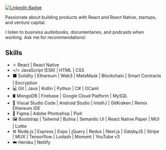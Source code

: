 <!-- ![Profile views](https://gpvc.arturio.dev/wenxchn)   -->
[![LinkedIn Badge](https://img.shields.io/badge/LinkedIn-Profile-informational?style=flat&logo=linkedin&logoColor=white&color=0D76A8)](https://www.linkedin.com/in/wenxchn/)

Passionate about building products with React and React Native, startups, and venture capital.

I listen to business audiobooks, documentaries, and podcasts when working. Ask me for recommendations!

## Skills
* ⚛ React | React Native
* </> JavaScript (ES6) | HTML | CSS
* ⬛ Solidity | Ethereum | Web3 | MetaMask | Blockchain | Smart Contracts | Encryption
* 💻 Git | Java | Kotlin | Python | C# | OCaml
* 🛢 MongoDB | Firebase | Google Cloud Platform | MySQL
* 🔧 Visual Studio Code | Android Studio | IntelliJ | GitKraken | Remix Ethereum IDE
* 🎨 Figma | Adobe Photoshop | Pixlr
* 🖼️ Bootstrap | Tailwind | Bulma | Semantic UI | React Native Paper | MUI | Lottie
* ⚙️ Node.js | Express | Expo | jQuery | Redux | Next.js | GatsbyJS | Stripe | MUX | Tensorflow | Lodash | Moment | YouTube v3
* ☁️ Heroku | Netlify

